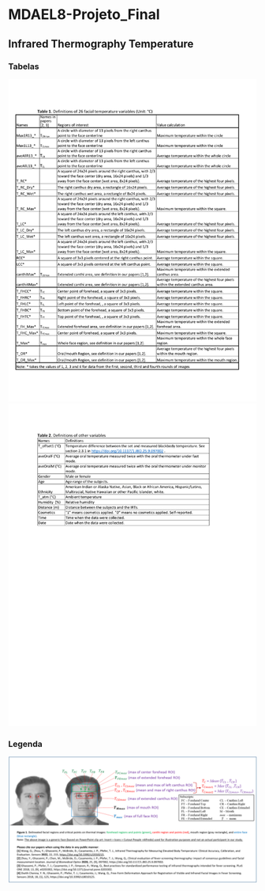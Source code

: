 # MDAEL8-Projeto_Final
## Infrared Thermography Temperature
### Tabelas
![Alt text](https://github.com/JoaoSecate/MDAEL8-Projeto_Final/blob/main/Imagens/_Table1-1.png)
![Alt text](https://github.com/JoaoSecate/MDAEL8-Projeto_Final/blob/main/Imagens/_Table2-1.png)
### Legenda
![Alt text](https://github.com/JoaoSecate/MDAEL8-Projeto_Final/blob/main/Imagens/_Figure1.png)
